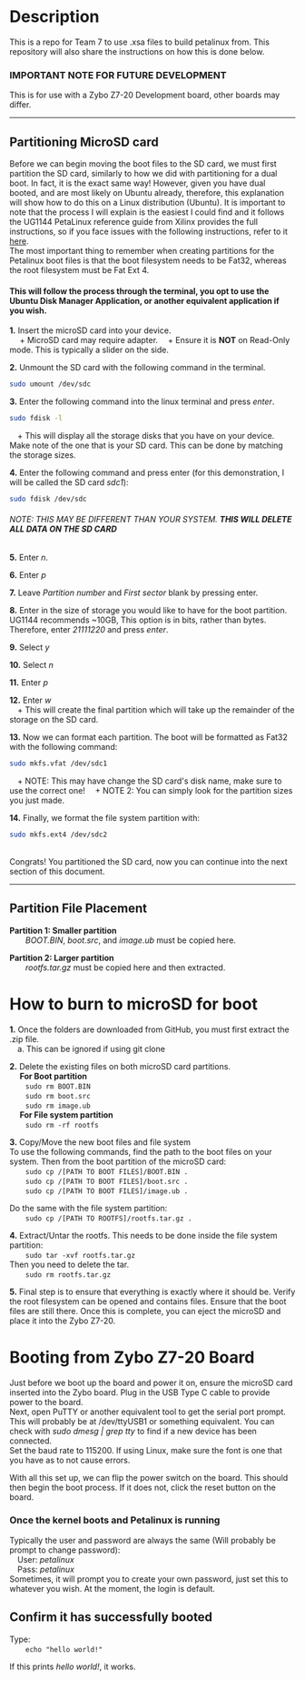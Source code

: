 # Description
This is a repo for Team 7 to use .xsa files to build petalinux from. This repository will also share the instructions on how this is done below. <br/>

### IMPORTANT NOTE FOR FUTURE DEVELOPMENT
This is for use with a Zybo Z7-20 Development board, other boards may differ. <br/>

---

## Partitioning MicroSD card
Before we can begin moving the boot files to the SD card, we must first partition the SD card, similarly to how we did with partitioning for a dual boot. In fact, it is the exact same way! However, given you have dual booted, and are most likely on Ubuntu already, therefore, this explanation will show how to do this on a Linux distribution (Ubuntu). It is important to note that the process I will explain is the easiest I could find and it follows the UG1144 PetaLinux reference guide from Xilinx provides the full instructions, so if you face issues with the following instructions, refer to it [here](https://docs.xilinx.com/r/en-US/ug1144-petalinux-tools-reference-guide/Partitioning-and-Formatting-an-SD-Card).
<br>
The most important thing to remember when creating partitions for the Petalinux boot files is that the boot filesystem needs to be Fat32, whereas the root filesystem must be Fat Ext 4.
<br>

#### This will follow the process through the terminal, you opt to use the Ubuntu Disk Manager Application, or another equivalent application if you wish.

**1.** Insert the microSD card into your device. <br>
&emsp; + MicroSD card may require adapter.
&emsp;+ Ensure it is **NOT** on Read-Only mode. This is typically a slider on the side.

**2.** Unmount the SD card with the following command in the terminal. <br>
```bash
sudo umount /dev/sdc
```

**3.** Enter the following command into the linux terminal and press *enter*.<br>
```bash
sudo fdisk -l
```
&emsp;+ This will display all the storage disks that you have on your device. Make note of the one that is your SD card. This can be done by matching the storage sizes.

**4.** Enter the following command and press enter (for this demonstration, I will be called the SD card *sdc1*):
```bash
sudo fdisk /dev/sdc
```
###### NOTE: THIS MAY BE DIFFERENT THAN YOUR SYSTEM. ***THIS WILL DELETE ALL DATA ON THE SD CARD***

**5.** Enter *n*. <br>

**6.** Enter *p* <br>

**7.** Leave *Partition number* and *First sector* blank by pressing enter. <br>

**8.** Enter in the size of storage you would like to have for the boot partition. UG1144 recommends ~10GB, This option is in bits, rather than bytes. Therefore, enter *21111220* and press *enter*. <br>

**9.** Select *y* <br>

**10.** Select *n* <br>

**11.** Enter *p* <br>

**12.** Enter *w* <br>
&emsp;+ This will create the final partition which will take up the remainder of the storage on the SD card.

**13.** Now we can format each partition. The boot will be formatted as Fat32 with the following command: <br>
```bash
sudo mkfs.vfat /dev/sdc1
```
&emsp;+ NOTE: This may have change the SD card's disk name, make sure to use the correct one!
&emsp;+ NOTE 2: You can simply look for the partition sizes you just made.

**14.** Finally, we format the file system partition with:
```bash
sudo mkfs.ext4 /dev/sdc2
```

<br>
Congrats! You partitioned the SD card, now you can continue into the next section of this document.

---

## Partition File Placement
**Partition 1: Smaller partition**<br/>
&emsp;&emsp;*BOOT.BIN*, *boot.src*, and *image.ub* must be copied here. <br/>

**Partition 2: Larger partition**<br/>
&emsp;&emsp;*rootfs.tar.gz* must be copied here and then extracted.  <br/>

# How to burn to microSD for boot
**1.** Once the folders are downloaded from GitHub, you must first extract the .zip file. <br/>
&emsp;a. This can be ignored if using git clone <br/>

**2.** Delete the existing files on both microSD card partitions. <br/>
&emsp; **For Boot partition**<br/>
&emsp;&emsp;```sudo rm BOOT.BIN``` <br/>
&emsp;&emsp;```sudo rm boot.src``` <br/>
&emsp;&emsp;```sudo rm image.ub``` <br/>
&emsp; **For File system partition**<br/>
&emsp;&emsp;```sudo rm -rf rootfs``` <br/>

**3.** Copy/Move the new boot files and file system <br/>
To use the following commands, find the path to the boot files on your system. Then from the boot partition of the microSD card: <br/>
&emsp;&emsp;```sudo cp /[PATH TO BOOT FILES]/BOOT.BIN .``` <br/>
&emsp;&emsp;```sudo cp /[PATH TO BOOT FILES]/boot.src .``` <br/>
&emsp;&emsp;```sudo cp /[PATH TO BOOT FILES]/image.ub .``` <br/>

Do the same with the file system partition: <br/>
&emsp;&emsp;```sudo cp /[PATH TO ROOTFS]/rootfs.tar.gz .``` <br/>

**4.** Extract/Untar the rootfs. This needs to be done inside the file system partition: <br/>
&emsp;&emsp;```sudo tar -xvf rootfs.tar.gz```<br/>
Then you need to delete the tar. <br/>
&emsp;&emsp;```sudo rm rootfs.tar.gz```<br/>

**5.** Final step is to ensure that everything is exactly where it should be. Verify the root filesystem can be opened and contains files. Ensure that the boot files are still there. Once this is complete, you can eject the microSD and place it into the Zybo Z7-20.

# Booting from Zybo Z7-20 Board
Just before we boot up the board and power it on, ensure the microSD card inserted into the Zybo board. Plug in the USB Type C cable to provide power to the board. <br/>
Next, open PuTTY or another equivalent tool to get the serial port prompt. This will probably be at /dev/ttyUSB1 or something equivalent. You can check with *sudo dmesg | grep tty* to find if a new device has been connected. <br/>
Set the baud rate to 115200. If using Linux, make sure the font is one that you have as to not cause errors. <br/>

With all this set up, we can flip the power switch on the board. This should then begin the boot process. If it does not, click the reset button on the board.

### Once the kernel boots and Petalinux is running
Typically the user and password are always the same (Will probably be prompt to change password): <br/>
&emsp;User: *petalinux* <br/>
&emsp;Pass: *petalinux* <br/>
Sometimes, it will prompt you to create your own password, just set this to whatever you wish. At the moment, the login is default.

## Confirm it has successfully booted
Type: <br/>
&emsp;&emsp;```echo "hello world!"``` <br/>

If this prints *hello world!*, it works. 
